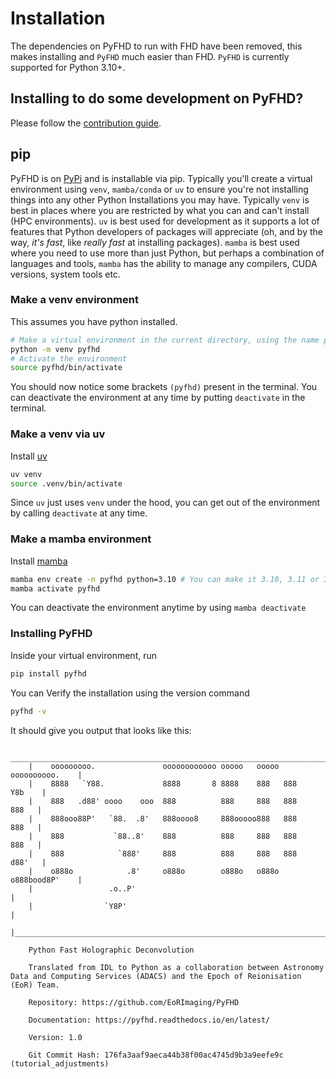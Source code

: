 # Installation

The dependencies on PyFHD to run with FHD have been removed, this makes installing and `PyFHD` much easier than FHD. `PyFHD` is currently supported for Python 3.10+.

## Installing to do some development on PyFHD?

Please follow the [contribution guide](../develop/contribution_guide.md).

## pip

PyFHD is on [PyPi](https://pypi.org/) and is installable via pip. Typically you'll create a virtual environment using `venv`, `mamba/conda` or `uv` to ensure you're not installing things into any other Python
Installations you may have. Typically `venv` is best in places where you are restricted by what you can and can't install (HPC environments). `uv` is best used for development as it supports a lot of features
that Python developers of packages will appreciate (oh, and by the way, _it's fast_, like _really fast_ at installing packages). `mamba` is best used where you need to use more than just Python, but perhaps a combination
of languages and tools, `mamba` has the ability to manage any compilers, CUDA versions, system tools etc.

### Make a venv environment
This assumes you have python installed.

```bash
# Make a virtual environment in the current directory, using the name pyfhd
python -m venv pyfhd
# Activate the environment
source pyfhd/bin/activate
```

You should now notice some brackets `(pyfhd)` present in the terminal. You can deactivate the environment at any time by putting `deactivate` in the terminal.

### Make a venv via uv

Install [uv](https://docs.astral.sh/uv/getting-started/installation/)

```bash
uv venv
source .venv/bin/activate
```

Since `uv` just uses `venv` under the hood, you can get out of the environment by calling `deactivate` at any time.

### Make a mamba environment

Install [mamba](https://mamba.readthedocs.io/en/latest/installation/mamba-installation.html)

```bash
mamba env create -n pyfhd python=3.10 # You can make it 3.10, 3.11 or 3.12
mamba activate pyfhd
```

You can deactivate the environment anytime by using `mamba deactivate`

### Installing PyFHD

Inside your virtual environment, run

```bash
pip install pyfhd
```

You can Verify the installation using the version command
    
```bash
pyfhd -v
```

It should give you output that looks like this:

```
    ________________________________________________________________________
    |    ooooooooo.               oooooooooooo ooooo   ooooo oooooooooo.    |
    |    8888   `Y88.             8888       8 8888    888   888     Y8b    |
    |    888   .d88' oooo    ooo  888          888     888   888      888   |
    |    888ooo88P'   `88.  .8'   888oooo8     888ooooo888   888      888   |
    |    888           `88..8'    888          888     888   888      888   |
    |    888            `888'     888          888     888   888     d88'   |
    |    o888o            .8'     o888o        o888o   o888o o888bood8P'    |
    |                 .o..P'                                                |
    |                `Y8P'                                                  |
    |_______________________________________________________________________|
    
    Python Fast Holographic Deconvolution 

    Translated from IDL to Python as a collaboration between Astronomy Data and Computing Services (ADACS) and the Epoch of Reionisation (EoR) Team.

    Repository: https://github.com/EoRImaging/PyFHD

    Documentation: https://pyfhd.readthedocs.io/en/latest/

    Version: 1.0

    Git Commit Hash: 176fa3aaf9aeca44b38f00ac4745d9b3a9eefe9c (tutorial_adjustments)
```